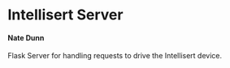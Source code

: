 # Intellisert Server
#### Nate Dunn
Flask Server for handling requests to drive the Intellisert device.
